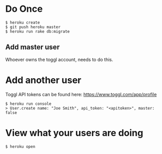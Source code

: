 Do Once
===

````
$ heroku create
$ git push heroku master
$ heroku run rake db:migrate
````

Add master user
---
Whoever owns the toggl account, needs to do this.

Add another user
===
Toggl API tokens can be found here: https://www.toggl.com/app/profile

````
$ heroku run console
> User.create name: "Joe Smith", api_token: "<apitoken>", master: false
````

View what your users are doing
===

````
$ heroku open
````